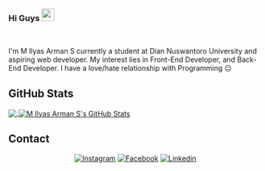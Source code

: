 ### Hi Guys <img src="https://media.giphy.com/media/hvRJCLFzcasrR4ia7z/giphy.gif" width="25px">

<br />

I'm M Ilyas Arman S currently a student at  Dian Nuswantoro University and aspiring web developer. My interest lies in Front-End Developer, and Back-End Developer. I have a love/hate relationship with Programming 😐


## GitHub Stats

<a href="https://github.com/milyasarmans/milyasarmans">
  <img align="center" src="https://github-readme-stats.vercel.app/api/top-langs/?username=milyasarmans&hide=java,html,tex&title_color=ffffff&text_color=c9cacc&icon_color=2bbc8a&bg_color=1d1f21&langs_count=3" />
</a>
<a href="https://github.com/milyasarmans/milyasarmans">
  <img align="center" src="https://github-readme-stats.vercel.app/api?username=milyasarmans&show_icons=true&line_height=27&count_private=true&title_color=ffffff&text_color=c9cacc&icon_color=2bbc8a&bg_color=1d1f21" alt="M Ilyas Arman S's GitHub Stats" />
</a>

## Contact
<div align='center'>
    <a href="https://www.instagram.com/milyasarmans"><img
            src="https://img.shields.io/badge/instagram-%23E4405F.svg?&style=for-the-badge&logo=instagram&logoColor=white"
            alt="Instagram"></a>
    <a href="https://web.facebook.com/milyasarmans"><img
            src="https://img.shields.io/badge/facebook-%231877F2.svg?&style=for-the-badge&logo=facebook&logoColor=white"
            alt="Facebook"></a>
    <a href="https://www.linkedin.com/in/milyasarmans/"><img
            src="https://img.shields.io/badge/linkedin-%230077B5.svg?&style=for-the-badge&logo=linkedin&logoColor=white"
            alt="Linkedin"></a>
</div>
